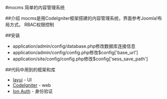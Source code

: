 #mocms 简单的内容管理系统


##介绍
mocms是用CodeIgniter框架搭建的内容管理系统，界面参考Joomla!布局方式。
RBAC权限控制

##安装
* application/admin/config/database.php修改数据库连接信息
* application/admin/config/config.php修改$config['base_url']
* application/site/config/config.php修改$config['sess_save_path']




##代码中用到的框架和库
* [layui](https://www.layui.com) - UI
* [CodeIgniter](https://codeigniter.org.cn) - web
* [Ion Auth](http://benedmunds.com/ion_auth/) - 身份验证
